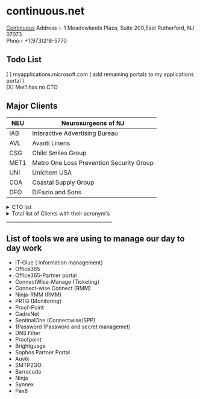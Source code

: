 # continuous.net
[Continuous](https://www.continuous.net/)
Address :- 1 Meadowlands Plaza, Suite 200,East Rutherford, NJ 07073  
Phno:- +1(973)218-5770

## Todo List
[ ] myapplications.microsoft.com ( add remaining portals to my applications portal )  
[X] Met1 has no CTO


## Major Clients

| **NEU**   | **Neurosurgeons of NJ**                   |
|-----------|-------------------------------------------|
| IAB       | Interactive Advertising Bureau            |
| AVL       | Avanti Linens                             |
| CSG       | Child Smiles Group                        |
| MET1      | Metro One Loss Prevention Security Group  |
| UNI       | Unichem USA                               |
| COA       | Coastal Supply Group                      |
| DFO       | DiFazio and Sons                          |



<details>
  <summary>CTO list</summary>
  <table>
    <tr>
        <td>Account ID</td>
        <td>Company</td>
        <td>CAM</td>
        <td>Secondary CAM</td>
        <td>QBR</td>
        <td>VCIO</td>
    </tr>
    <tr>
        <td>AVL</td>
        <td>Avanti Linens</td>
        <td>Alec McMeen</td>
        <td>Edwin Javier</td>
        <td>Quarterly</td>
        <td>Scott Peritzman</td>
    </tr>
    <tr>
        <td>LLC</td>
        <td>Lubriplate Lubricants</td>
        <td>Alec McMeen</td>
        <td>Ryan Bennett</td>
        <td>Bi-Annually</td>
        <td>Scott Peritzman</td>
    </tr>
    <tr>
        <td>NEU</td>
        <td>Neurosurgeons Of NJ</td>
        <td>Alec McMeen</td>
        <td>Robert Sawyer</td>
        <td>Quarterly</td>
        <td>Scott Peritzman</td>
    </tr>
    <tr>
        <td>PRES</td>
        <td>Prestige Capital Management</td>
        <td>Alec McMeen</td>
        <td>Edwin Javier</td>
        <td>Bi-Annually</td>
        <td>Scott Peritzman</td>
    </tr>
    <tr>
        <td>UNI</td>
        <td>Unichem USA</td>
        <td>Alec McMeen</td>
        <td>Edwin Javier</td>
        <td>Quarterly</td>
        <td>Scott Peritzman</td>
    </tr>
    <tr>
        <td>WHI</td>
        <td>White Toque</td>
        <td>Alec McMeen</td>
        <td>Ryan Bennett</td>
        <td>Quarterly</td>
        <td>Scott Peritzman</td>
    </tr>
    <tr>
        <td>ADS</td>
        <td>Advanced Data Systems</td>
        <td>Edwin Javier</td>
        <td>Steven Palma</td>
        <td>Bi-Annually</td>
        <td>Jason Silverglate</td>
    </tr>
    <tr>
        <td>AGM</td>
        <td>Agam Capital Management</td>
        <td>Edwin Javier</td>
        <td>Alec McMeen</td>
        <td>Bi-Annually</td>
        <td>Scott Peritzman</td>
    </tr>
    <tr>
        <td>AMT</td>
        <td>Association Master Trust</td>
        <td>Edwin Javier</td>
        <td>Robert Sawyer</td>
        <td>Quarterly</td>
        <td>Scott Peritzman</td>
    </tr>
    <tr>
        <td>ATL</td>
        <td>At Last Sportswear</td>
        <td>Edwin Javier</td>
        <td>Ryan Bennett</td>
        <td>Quarterly</td>
        <td>Scott Peritzman</td>
    </tr>
    <tr>
        <td>CMS</td>
        <td>Commsult</td>
        <td>Edwin Javier</td>
        <td>Ryan Bennett</td>
        <td>Bi-Annually</td>
        <td>Ross Brouse</td>
    </tr>
    <tr>
        <td>DTR</td>
        <td>Downtown Records</td>
        <td>Edwin Javier</td>
        <td>Ryan Bennett</td>
        <td>Bi-Annually</td>
        <td>Jason Silverglate</td>
    </tr>
    <tr>
        <td>GDS</td>
        <td>Gentle Dentistry</td>
        <td>Edwin Javier</td>
        <td>Robert Sawyer</td>
        <td>Bi-Annually</td>
        <td>Jason Silverglate</td>
    </tr>
    <tr>
        <td>NEW</td>
        <td>New York Mutual Trading Company</td>
        <td>Edwin Javier</td>
        <td>Ryan Bennett</td>
        <td></td>
        <td>Scott Peritzman</td>
    </tr>
    <tr>
        <td>PIE</td>
        <td>Pier Capital</td>
        <td>Edwin Javier</td>
        <td>Alec McMeen</td>
        <td>Bi-Annually</td>
        <td>Scott Peritzman</td>
    </tr>
    <tr>
        <td>PDG</td>
        <td>Princeton Dental Group</td>
        <td>Edwin Javier</td>
        <td>Robert Sawyer</td>
        <td>Bi-Annually</td>
        <td>Jason Silverglate</td>
    </tr>
    <tr>
        <td>SCM</td>
        <td>Source Communications</td>
        <td>Edwin Javier</td>
        <td>Ryan Bennett</td>
        <td>Bi-Annually</td>
        <td>Jason Silverglate</td>
    </tr>
    <tr>
        <td>CSG</td>
        <td>Childsmiles</td>
        <td>Robert Sawyer</td>
        <td>Alec McMeen</td>
        <td>Quarterly</td>
        <td>Scott Peritzman</td>
    </tr>
    <tr>
        <td>APT</td>
        <td>American Panel Tec</td>
        <td>Ryan Bennett</td>
        <td>Steven Palma</td>
        <td>Bi-Annually</td>
        <td>Richie Trivedi</td>
    </tr>
    <tr>
        <td>APD</td>
        <td>American Parkinsons Disease Association</td>
        <td>Ryan Bennett</td>
        <td>Steven Palma</td>
        <td>Quarterly</td>
        <td>Scott Peritzman</td>
    </tr>
    <tr>
        <td>ABP</td>
        <td>Architectural Bldg / ATC / Genetech / Universal Wall</td>
        <td>Ryan Bennett</td>
        <td>Steven Palma</td>
        <td>Bi-Annually</td>
        <td>Richie Trivedi</td>
    </tr>
    <tr>
        <td>COA</td>
        <td>Coastal Supply Group</td>
        <td>Ryan Bennett</td>
        <td>Steven Palma</td>
        <td>Quarterly</td>
        <td>Richie Trivedi</td>
    </tr>
    <tr>
        <td>CON</td>
        <td>Control Electric</td>
        <td>Ryan Bennett</td>
        <td>Steven Palma</td>
        <td>Quarterly</td>
        <td>Richie Trivedi</td>
    </tr>
    <tr>
        <td>DFO</td>
        <td>DiFazio / Faztec / Essco</td>
        <td>Ryan Bennett</td>
        <td>Edwin Javier</td>
        <td>Quarterly</td>
        <td>Richie Trivedi</td>
    </tr>
    <tr>
        <td>ITM</td>
        <td>"Itmas, Inc"</td>
        <td>Ryan Bennett</td>
        <td>Steven Palma</td>
        <td>Bi-Annually</td>
        <td>Richie Trivedi</td>
    </tr>
    <tr>
        <td>MET1</td>
        <td>Metro One / Carrabba / Krazy House</td>
        <td>Ryan Bennett</td>
        <td>Steven Palma</td>
        <td>Quarterly</td>
        <td>Richie Trivedi</td>
    </tr>
    <tr>
        <td>HAUS</td>
        <td>Neuhaus Chocolates</td>
        <td>Ryan Bennett</td>
        <td>Edwin Javier</td>
        <td>Bi-Annually</td>
        <td>Ross Brouse</td>
    </tr>
    <tr>
        <td>DEC</td>
        <td>Decotech Inc</td>
        <td>Steven Palma</td>
        <td>Edwin Javier</td>
        <td>Quarterly</td>
        <td>Jason Silverglate</td>
    </tr>
    <tr>
        <td>IAB</td>
        <td>Interactive Advertising Bureau</td>
        <td>Steven Palma</td>
        <td>Robert Sawyer</td>
        <td>Quarterly</td>
        <td>Scott Peritzman</td>
    </tr>
    <tr>
        <td>MOB</td>
        <td>Mobile Health</td>
        <td>Steven Palma</td>
        <td>Tarun Thakur</td>
        <td>Bi-Annually</td>
        <td>Jason Silverglate</td>
    </tr>
    <tr>
        <td>HVI</td>
        <td>Healthview</td>
        <td>Tarun Thakur</td>
        <td>Steven Palma</td>
        <td>Bi-Annually</td>
        <td>Richie Trivedi</td>
    </tr>
    <tr>
        <td>MDM</td>
        <td>MD Manage</td>
        <td>Tarun Thakur</td>
        <td>Ryan Bennett</td>
        <td>Quarterly</td>
        <td>Richie Trivedi</td>
    </tr>
</table>
</details>

<details>
  <summary>Total list of Clients with their acronym's</summary>
<table>
    <tr>
        <td>Account ID</td>
        <td>Company</td>
        <td>CAM</td>
        <td>Secondary CAM</td>
        <td>QBR</td>
        <td>VCIO</td>
    </tr>
    <tr>
        <td>AVL</td>
        <td>Avanti Linens</td>
        <td>Alec McMeen</td>
        <td>Edwin Javier</td>
        <td>Quarterly</td>
        <td>Scott Peritzman</td>
    </tr>
    <tr>
        <td>LLC</td>
        <td>Lubriplate Lubricants</td>
        <td>Alec McMeen</td>
        <td>Ryan Bennett</td>
        <td>Bi-Annually</td>
        <td>Scott Peritzman</td>
    </tr>
    <tr>
        <td>NEU</td>
        <td>Neurosurgeons Of NJ</td>
        <td>Alec McMeen</td>
        <td>Robert Sawyer</td>
        <td>Quarterly</td>
        <td>Scott Peritzman</td>
    </tr>
    <tr>
        <td>PRES</td>
        <td>Prestige Capital Management</td>
        <td>Alec McMeen</td>
        <td>Edwin Javier</td>
        <td>Bi-Annually</td>
        <td>Scott Peritzman</td>
    </tr>
    <tr>
        <td>UNI</td>
        <td>Unichem USA</td>
        <td>Alec McMeen</td>
        <td>Edwin Javier</td>
        <td>Quarterly</td>
        <td>Scott Peritzman</td>
    </tr>
    <tr>
        <td>WHI</td>
        <td>White Toque</td>
        <td>Alec McMeen</td>
        <td>Ryan Bennett</td>
        <td>Quarterly</td>
        <td>Scott Peritzman</td>
    </tr>
    <tr>
        <td>ADS</td>
        <td>Advanced Data Systems</td>
        <td>Edwin Javier</td>
        <td>Steven Palma</td>
        <td>Bi-Annually</td>
        <td>Jason Silverglate</td>
    </tr>
    <tr>
        <td>AGM</td>
        <td>Agam Capital Management</td>
        <td>Edwin Javier</td>
        <td>Alec McMeen</td>
        <td>Bi-Annually</td>
        <td>Scott Peritzman</td>
    </tr>
    <tr>
        <td>AMT</td>
        <td>Association Master Trust</td>
        <td>Edwin Javier</td>
        <td>Robert Sawyer</td>
        <td>Quarterly</td>
        <td>Scott Peritzman</td>
    </tr>
    <tr>
        <td>ATL</td>
        <td>At Last Sportswear</td>
        <td>Edwin Javier</td>
        <td>Ryan Bennett</td>
        <td>Quarterly</td>
        <td>Scott Peritzman</td>
    </tr>
    <tr>
        <td>CMS</td>
        <td>Commsult</td>
        <td>Edwin Javier</td>
        <td>Ryan Bennett</td>
        <td>Bi-Annually</td>
        <td>Ross Brouse</td>
    </tr>
    <tr>
        <td>DTR</td>
        <td>Downtown Records</td>
        <td>Edwin Javier</td>
        <td>Ryan Bennett</td>
        <td>Bi-Annually</td>
        <td>Jason Silverglate</td>
    </tr>
    <tr>
        <td>GDS</td>
        <td>Gentle Dentistry</td>
        <td>Edwin Javier</td>
        <td>Robert Sawyer</td>
        <td>Bi-Annually</td>
        <td>Jason Silverglate</td>
    </tr>
    <tr>
        <td>NEW</td>
        <td>New York Mutual Trading Company</td>
        <td>Edwin Javier</td>
        <td>Ryan Bennett</td>
        <td></td>
        <td>Scott Peritzman</td>
    </tr>
    <tr>
        <td>PIE</td>
        <td>Pier Capital</td>
        <td>Edwin Javier</td>
        <td>Alec McMeen</td>
        <td>Bi-Annually</td>
        <td>Scott Peritzman</td>
    </tr>
    <tr>
        <td>PDG</td>
        <td>Princeton Dental Group</td>
        <td>Edwin Javier</td>
        <td>Robert Sawyer</td>
        <td>Bi-Annually</td>
        <td>Jason Silverglate</td>
    </tr>
    <tr>
        <td>SCM</td>
        <td>Source Communications</td>
        <td>Edwin Javier</td>
        <td>Ryan Bennett</td>
        <td>Bi-Annually</td>
        <td>Jason Silverglate</td>
    </tr>
    <tr>
        <td>CSG</td>
        <td>Childsmiles</td>
        <td>Robert Sawyer</td>
        <td>Alec McMeen</td>
        <td>Quarterly</td>
        <td>Scott Peritzman</td>
    </tr>
    <tr>
        <td>APT</td>
        <td>American Panel Tec</td>
        <td>Ryan Bennett</td>
        <td>Steven Palma</td>
        <td>Bi-Annually</td>
        <td>Richie Trivedi</td>
    </tr>
    <tr>
        <td>APD</td>
        <td>American Parkinsons Disease Association</td>
        <td>Ryan Bennett</td>
        <td>Steven Palma</td>
        <td>Quarterly</td>
        <td>Scott Peritzman</td>
    </tr>
    <tr>
        <td>ABP</td>
        <td>Architectural Bldg / ATC / Genetech / Universal Wall</td>
        <td>Ryan Bennett</td>
        <td>Steven Palma</td>
        <td>Bi-Annually</td>
        <td>Richie Trivedi</td>
    </tr>
    <tr>
        <td>COA</td>
        <td>Coastal Supply Group</td>
        <td>Ryan Bennett</td>
        <td>Steven Palma</td>
        <td>Quarterly</td>
        <td>Richie Trivedi</td>
    </tr>
    <tr>
        <td>CON</td>
        <td>Control Electric</td>
        <td>Ryan Bennett</td>
        <td>Steven Palma</td>
        <td>Quarterly</td>
        <td>Richie Trivedi</td>
    </tr>
    <tr>
        <td>DFO</td>
        <td>DiFazio / Faztec / Essco</td>
        <td>Ryan Bennett</td>
        <td>Edwin Javier</td>
        <td>Quarterly</td>
        <td>Richie Trivedi</td>
    </tr>
    <tr>
        <td>ITM</td>
        <td>"Itmas, Inc"</td>
        <td>Ryan Bennett</td>
        <td>Steven Palma</td>
        <td>Bi-Annually</td>
        <td>Richie Trivedi</td>
    </tr>
    <tr>
        <td>MET1</td>
        <td>Metro One / Carrabba / Krazy House</td>
        <td>Ryan Bennett</td>
        <td>Steven Palma</td>
        <td>Quarterly</td>
        <td>Richie Trivedi</td>
    </tr>
    <tr>
        <td>HAUS</td>
        <td>Neuhaus Chocolates</td>
        <td>Ryan Bennett</td>
        <td>Edwin Javier</td>
        <td>Bi-Annually</td>
        <td>Ross Brouse</td>
    </tr>
    <tr>
        <td>DEC</td>
        <td>Decotech Inc</td>
        <td>Steven Palma</td>
        <td>Edwin Javier</td>
        <td>Quarterly</td>
        <td>Jason Silverglate</td>
    </tr>
    <tr>
        <td>IAB</td>
        <td>Interactive Advertising Bureau</td>
        <td>Steven Palma</td>
        <td>Robert Sawyer</td>
        <td>Quarterly</td>
        <td>Scott Peritzman</td>
    </tr>
    <tr>
        <td>MOB</td>
        <td>Mobile Health</td>
        <td>Steven Palma</td>
        <td>Tarun Thakur</td>
        <td>Bi-Annually</td>
        <td>Jason Silverglate</td>
    </tr>
    <tr>
        <td>HVI</td>
        <td>Healthview</td>
        <td>Tarun Thakur</td>
        <td>Steven Palma</td>
        <td>Bi-Annually</td>
        <td>Richie Trivedi</td>
    </tr>
    <tr>
        <td>MDM</td>
        <td>MD Manage</td>
        <td>Tarun Thakur</td>
        <td>Ryan Bennett</td>
        <td>Quarterly</td>
        <td>Richie Trivedi</td>
    </tr>
</table>
</details>
____________________________________________

## List of tools we are using to manage our day to day work

* IT-Glue ( Information management)
* Office365
* Office365-Partner portal
* ConnectWise-Manage (Ticketing)
* Connect-wise Connect (RMM)
* Ninja-RMM (RMM)
* PRTG (Monitoring)
* Proof-Point
* CadreNet
* SentinalOne (Connectwise/SPP)
* 1Password (Password and secret managemet)
* DNS Filter
* Proofpoint
* Brightguage
* Sophos Partner Portal
* Auvik
* SMTP2GO
* Barracuda
* Ninja
* Synnex
* Pax8